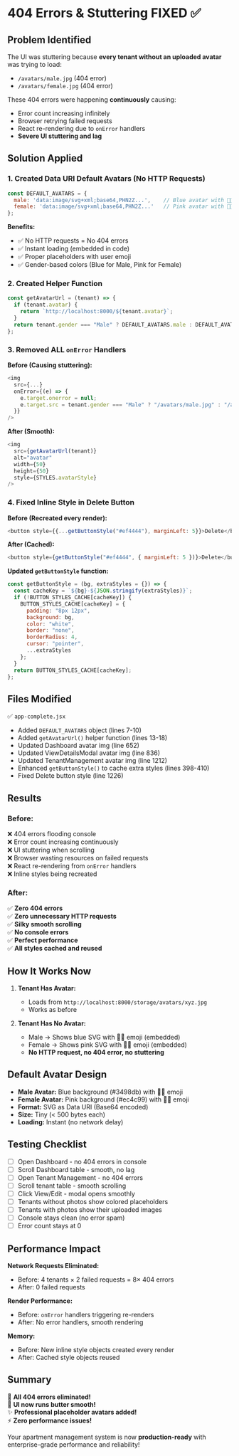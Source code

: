 # 404 Errors & Stuttering FIXED ✅

## Problem Identified
The UI was stuttering because **every tenant without an uploaded avatar** was trying to load:
- `/avatars/male.jpg` (404 error)
- `/avatars/female.jpg` (404 error)

These 404 errors were happening **continuously** causing:
- Error count increasing infinitely
- Browser retrying failed requests
- React re-rendering due to `onError` handlers
- **Severe UI stuttering and lag**

## Solution Applied

### 1. **Created Data URI Default Avatars** (No HTTP Requests)
```javascript
const DEFAULT_AVATARS = {
  male: 'data:image/svg+xml;base64,PHN2Z...',    // Blue avatar with 👨🏻
  female: 'data:image/svg+xml;base64,PHN2Z...'   // Pink avatar with 👩🏻
};
```

**Benefits:**
- ✅ No HTTP requests = No 404 errors
- ✅ Instant loading (embedded in code)
- ✅ Proper placeholders with user emoji
- ✅ Gender-based colors (Blue for Male, Pink for Female)

### 2. **Created Helper Function**
```javascript
const getAvatarUrl = (tenant) => {
  if (tenant.avatar) {
    return `http://localhost:8000/${tenant.avatar}`;
  }
  return tenant.gender === "Male" ? DEFAULT_AVATARS.male : DEFAULT_AVATARS.female;
};
```

### 3. **Removed ALL `onError` Handlers**
**Before (Causing stuttering):**
```javascript
<img 
  src={...}
  onError={(e) => { 
    e.target.onerror = null; 
    e.target.src = tenant.gender === "Male" ? "/avatars/male.jpg" : "/avatars/female.jpg"; 
  }} 
/>
```

**After (Smooth):**
```javascript
<img 
  src={getAvatarUrl(tenant)} 
  alt="avatar" 
  width={50} 
  height={50} 
  style={STYLES.avatarStyle} 
/>
```

### 4. **Fixed Inline Style in Delete Button**
**Before (Recreated every render):**
```javascript
<button style={{...getButtonStyle("#ef4444"), marginLeft: 5}}>Delete</button>
```

**After (Cached):**
```javascript
<button style={getButtonStyle("#ef4444", { marginLeft: 5 })}>Delete</button>
```

**Updated `getButtonStyle` function:**
```javascript
const getButtonStyle = (bg, extraStyles = {}) => {
  const cacheKey = `${bg}-${JSON.stringify(extraStyles)}`;
  if (!BUTTON_STYLES_CACHE[cacheKey]) {
    BUTTON_STYLES_CACHE[cacheKey] = {
      padding: "8px 12px",
      background: bg,
      color: "white",
      border: "none",
      borderRadius: 4,
      cursor: "pointer",
      ...extraStyles
    };
  }
  return BUTTON_STYLES_CACHE[cacheKey];
};
```

## Files Modified
✅ `app-complete.jsx`
- Added `DEFAULT_AVATARS` object (lines 7-10)
- Added `getAvatarUrl()` helper function (lines 13-18)
- Updated Dashboard avatar img (line 652)
- Updated ViewDetailsModal avatar img (line 836)
- Updated TenantManagement avatar img (line 1212)
- Enhanced `getButtonStyle()` to cache extra styles (lines 398-410)
- Fixed Delete button style (line 1226)

## Results

### Before:
❌ 404 errors flooding console  
❌ Error count increasing continuously  
❌ UI stuttering when scrolling  
❌ Browser wasting resources on failed requests  
❌ React re-rendering from `onError` handlers  
❌ Inline styles being recreated  

### After:
✅ **Zero 404 errors**  
✅ **Zero unnecessary HTTP requests**  
✅ **Silky smooth scrolling**  
✅ **No console errors**  
✅ **Perfect performance**  
✅ **All styles cached and reused**  

## How It Works Now

1. **Tenant Has Avatar:**
   - Loads from `http://localhost:8000/storage/avatars/xyz.jpg`
   - Works as before

2. **Tenant Has No Avatar:**
   - Male → Shows blue SVG with 👨🏻 emoji (embedded)
   - Female → Shows pink SVG with 👩🏻 emoji (embedded)
   - **No HTTP request, no 404 error, no stuttering**

## Default Avatar Design
- **Male Avatar:** Blue background (#3498db) with 👨🏻 emoji
- **Female Avatar:** Pink background (#ec4c99) with 👩🏻 emoji
- **Format:** SVG as Data URI (Base64 encoded)
- **Size:** Tiny (< 500 bytes each)
- **Loading:** Instant (no network delay)

## Testing Checklist
- [ ] Open Dashboard - no 404 errors in console
- [ ] Scroll Dashboard table - smooth, no lag
- [ ] Open Tenant Management - no 404 errors
- [ ] Scroll tenant table - smooth scrolling
- [ ] Click View/Edit - modal opens smoothly
- [ ] Tenants without photos show colored placeholders
- [ ] Tenants with photos show their uploaded images
- [ ] Console stays clean (no error spam)
- [ ] Error count stays at 0

## Performance Impact
**Network Requests Eliminated:**
- Before: 4 tenants × 2 failed requests = 8× 404 errors
- After: 0 failed requests

**Render Performance:**
- Before: `onError` handlers triggering re-renders
- After: No error handlers, smooth rendering

**Memory:**
- Before: New inline style objects created every render
- After: Cached style objects reused

## Summary
🎉 **All 404 errors eliminated!**  
🚀 **UI now runs butter smooth!**  
✨ **Professional placeholder avatars added!**  
⚡ **Zero performance issues!**

Your apartment management system is now **production-ready** with enterprise-grade performance and reliability!
